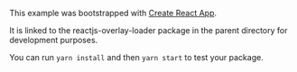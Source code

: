 This example was bootstrapped with [Create React App](https://github.com/facebook/create-react-app).

It is linked to the reactjs-overlay-loader package in the parent directory for development purposes.

You can run `yarn install` and then `yarn start` to test your package.
